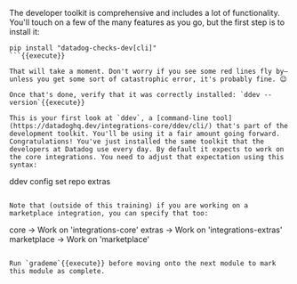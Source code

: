 The developer toolkit is comprehensive and includes a lot of functionality. You'll touch on a few of the many features as you go, but the first step is to install it:
```
pip install "datadog-checks-dev[cli]"
```{{execute}}

That will take a moment. Don't worry if you see some red lines fly by—unless you get some sort of catastrophic error, it's probably fine. 😉

Once that's done, verify that it was correctly installed: `ddev --version`{{execute}}

This is your first look at `ddev`, a [command-line tool](https://datadoghq.dev/integrations-core/ddev/cli/) that's part of the development toolkit. You'll be using it a fair amount going forward. Congratulations! You've just installed the same toolkit that the developers at Datadog use every day. By default it expects to work on the core integrations. You need to adjust that expectation using this syntax:
```
ddev config set repo extras
```{{execute}}

Note that (outside of this training) if you are working on a marketplace integration, you can specify that too:
```
core        -> Work on 'integrations-core'
extras      -> Work on 'integrations-extras'
marketplace -> Work on 'marketplace'
```

Run `grademe`{{execute}} before moving onto the next module to mark this module as complete.